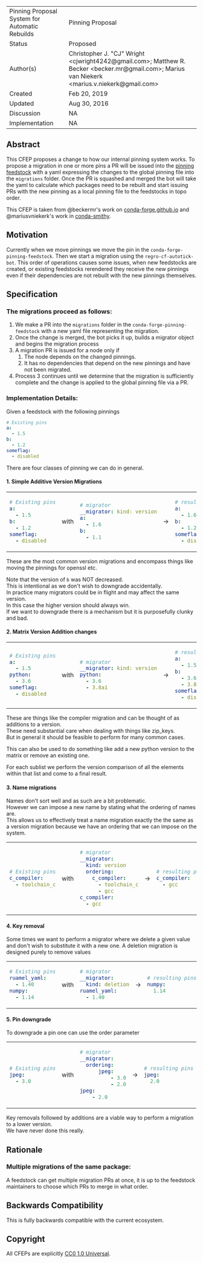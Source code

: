 
<table>
<tr><td> Pinning Proposal System for Automatic Rebuilds</td><td> Pinning Proposal </td>
<tr><td> Status </td><td> Proposed </td></tr>
<tr><td> Author(s) </td><td> Christopher J. "CJ" Wright &lt;cjwright4242@gmail.com&gt;; Matthew R. Becker &lt;becker.mr@gmail.com&gt;; Marius van Niekerk &lt;marius.v.niekerk@gmail.com&gt;</td></tr>
<tr><td> Created </td><td> Feb 20, 2019</td></tr>
<tr><td> Updated </td><td> Aug 30, 2016</td></tr>
<tr><td> Discussion </td><td> NA </td></tr>
<tr><td> Implementation </td><td> NA </td></tr>
</table>

## Abstract

This CFEP proposes a change to how our internal pinning system works.
To propose a migration in one or more pins a PR will be issued into 
the [pinning feedstock](https://github.com/conda-forge/conda-forge-pinning-feedstock)
 with a yaml expressing the changes to the global 
pinning file into the `migrations` folder.
Once the PR is squashed and merged the bot will take the yaml
to calculate which packages need to be rebuilt and start issuing
PRs with the new pinning as a local pinning file to the feedstocks
in topo order.

This CFEP is taken from @beckermr's work on [conda-forge.github.io](https://github.com/conda-forge/conda-forge.github.io/issues/712) and @mariusvniekerk's work in [conda-smithy](https://github.com/conda-forge/conda-forge.github.io/issues/712).

## Motivation
Currently when we move pinnings we move the pin in the ``conda-forge-pinning-feedstock``.
Then we start a migration using the ``regro-cf-autotick-bot``.
This order of operations causes some issues, when new feedstocks
are created, or existing feedstocks rerendered they receive the new pinnings 
even if their dependencies are not rebuilt with the new pinnings themselves.

## Specification

### The migrations proceed as follows:
1. We make a PR into the ``migrations`` folder in the ``conda-forge-pinning-feedstock`` with a new yaml file representing the migration.
2. Once the change is merged, the bot picks it up, builds a migrator object and begins the migration process
3. A migration PR is issued for a node only if 
    1. The node depends on the changed pinnings.
    2. It has no dependencies that depend on the new pinnings and have not been migrated.
4. Process 3 continues until we determine that the migration is sufficiently complete and the change is applied to the global pinning file via a PR.

### Implementation Details:
Given a feedstock with the following pinnings

```yaml
# Existing pins
a:
  - 1.5
b:
  - 1.2
someflag:
  - disabled
```

There are four classes of pinning we can do in general.

#### 1. Simple Additive Version Migrations

<table>
<tr>
<td>

```yaml
# Existing pins
a:
  - 1.5
b:
  - 1.2
someflag:
  - disabled
```
</td>
<td> with </td>
<td>

```yaml
# migrator
__migrator: kind: version
a:
  - 1.6
b:
  - 1.1
```
</td>
<td> -> </td>
<td>

```yaml
# resulting pins
a:
  - 1.6
b:
  - 1.2
someflag:
  - disabled
```
</td>
</tr>
</table>

These are the most common version migrations and encompass things like moving the pinnings for openssl etc.

Note that the version of `b` was NOT decreased.  
This is intentional as we don't wish to downgrade accidentally.  
In practice many migrators could be in flight and may affect the same version.  
In this case the higher version should always win.  
If we want to downgrade there is a mechanism but it is purposefully clunky and bad.

#### 2. Matrix Version Addition changes

<table>
<tr>
<td>

```yaml
# Existing pins
a:
  - 1.5
python:
  - 3.6
someflag:
  - disabled
```
</td>
<td> with </td>
<td>

```yaml
# migrator
__migrator: kind: version
python:
  - 3.6
  - 3.8a1
```
</td>
<td> -> </td>
<td>

```yaml
# resulting pins
a:
  - 1.5
b:
  - 3.6
  - 3.8a1
someflag:
  - disabled
```
</td>
</tr>
</table>

These are things like the compiler migration and can be thought of as additions to a version.  
These need substantial care when dealing with things like zip_keys.  
But in general it should be feasible to perform for many common cases.

This can also be used to do something like add a new python version to the matrix or remove an existing one.

For each sublist we perform the version comparison of all the elements within that list and come to a final result.

#### 3. Name migrations

Names don't sort well and as such are a bit problematic.  
However we can impose a new name by 
stating what the ordering of names are.  
This allows us to effectively treat a name migration exactly the the same as
a version migration because we have an ordering that we can impose on the system.

<table>
<tr>
<td>

```yaml
# Existing pins
c_compiler:
  - toolchain_c
```
</td>
<td> with </td>
<td>

```yaml
# migrator
__migrator:
  kind: version
  ordering:
    c_compiler:
      - toolchain_c
      - gcc
c_compiler:
  - gcc
```
</td>
<td> -> </td>
<td>

```yaml
# resulting pins
c_compiler:
  - gcc
```
</td>
</tr>
</table>


#### 4. Key removal

Some times we want to perform a migrator where we delete a given value and don't wish to substitute it with a new one.
A deletion migration is designed purely to remove values

<table>
<tr>
<td>

```yaml
# Existing pins
ruamel_yaml:
  - 1.40
numpy:
  - 1.14
```
</td>
<td> with </td>
<td>

```yaml
# migrator
__migrator:
  kind: deletion
ruamel_yaml:
  - 1.40
```
</td>
<td> -> </td>
<td>

```yaml
# resulting pins
numpy:
  1.14
```
</td>
</tr>
</table>

#### 5. Pin downgrade

To downgrade a pin one can use the order parameter

<table>
<tr>
<td>

```yaml
# Existing pins
jpeg:
  - 3.0
```
</td>
<td> with </td>
<td>

```yaml
# migrator
__migrator:
  ordering:
      jpeg:
          - 3.0
          - 2.0
jpeg:
    - 2.0
```
</td>
<td> -> </td>
<td>

```yaml
# resulting pins
jpeg:
  2.0
```
</td>
</tr>
</table>


Key removals followed by additions are a viable way to perform a migration to a lower version.  
We have never done this really.

## Rationale

### Multiple migrations of the same package:
A feedstock can get multiple migration PRs at once, it is up to the feedstock maintainers to choose which PRs to merge in what order.


## Backwards Compatibility
This is fully backwards compatible with the current ecosystem.

## Copyright

All CFEPs are explicitly [CC0 1.0 Universal](https://creativecommons.org/publicdomain/zero/1.0/).
